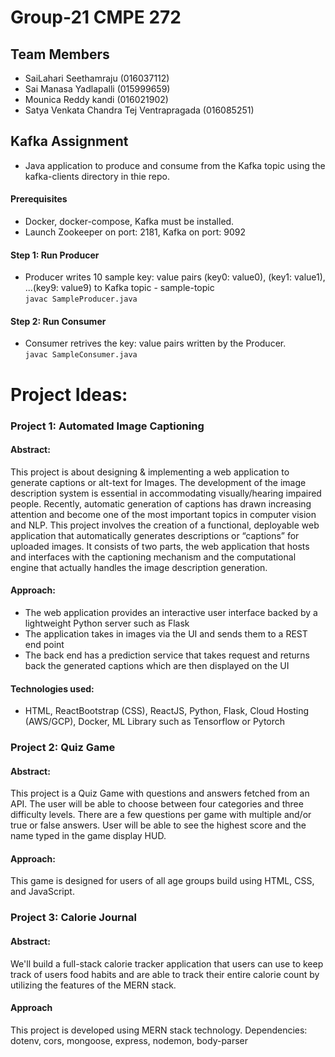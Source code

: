 # Group-21 CMPE 272

## Team Members
- SaiLahari Seethamraju                   (016037112)
- Sai Manasa Yadlapalli                   (015999659)
- Mounica Reddy kandi                     (016021902)
- Satya Venkata Chandra Tej Ventrapragada (016085251)

## Kafka Assignment 

- Java application to produce and consume from the Kafka topic using the kafka-clients directory in thie repo.

#### Prerequisites
  - Docker, docker-compose, Kafka must be installed.
  - Launch Zookeeper on port: 2181, Kafka on port: 9092

#### Step 1: Run Producer
  - Producer writes 10 sample key: value pairs (key0: value0),  (key1: value1), ...(key9: value9) to Kafka topic - sample-topic <br>
   `javac SampleProducer.java`

#### Step 2: Run Consumer
  - Consumer retrives the key: value pairs written by the Producer.<br>
   `javac SampleConsumer.java`
   
 
# Project Ideas:

### Project 1: Automated Image Captioning
#### Abstract:
This project is about designing & implementing a web application to generate captions or alt-text for Images. The development of the image description system is essential in accommodating visually/hearing impaired people. Recently, automatic generation of captions has drawn increasing attention and become one of the most important topics in computer vision and NLP. This project involves the creation of a functional, deployable web application that automatically generates descriptions or “captions” for uploaded images. It consists of two parts, the web application that hosts and interfaces with the captioning mechanism and the computational engine that actually handles the image description generation.

#### Approach:
- The web application provides an interactive user interface backed by a lightweight Python server such as Flask
- The application takes in images via the UI and sends them to a REST end point
- The back end has a prediction service that takes request and returns back the generated captions which are then displayed on the UI

#### Technologies used:
- HTML, ReactBootstrap (CSS), ReactJS, Python, Flask, Cloud Hosting (AWS/GCP), Docker, ML Library such as Tensorflow or Pytorch 


### Project 2: Quiz Game
#### Abstract:
This project is a Quiz Game with questions and answers fetched from an API. The user will be able to choose between four categories and three difficulty levels. There are a few questions per game with multiple and/or true or false answers. User will be able to see the highest score and the name typed in the game display HUD.

#### Approach:
This game is designed for users of all age groups build using HTML, CSS, and JavaScript.


### Project 3: Calorie Journal
#### Abstract:
We'll build a full-stack calorie tracker application that users can use to keep track of users food habits and are able to track their entire calorie count by utilizing the features of the MERN stack.

#### Approach
This project is developed using MERN stack technology. Dependencies: dotenv, cors, mongoose, express, nodemon, body-parser


